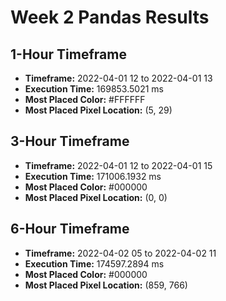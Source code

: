 # Week 2 Pandas Results
## 1-Hour Timeframe
- **Timeframe:** 2022-04-01 12 to 2022-04-01 13
- **Execution Time:** 169853.5021 ms
- **Most Placed Color:** #FFFFFF
- **Most Placed Pixel Location:** (5, 29)
## 3-Hour Timeframe
- **Timeframe:** 2022-04-01 12 to 2022-04-01 15
- **Execution Time:** 171006.1932 ms
- **Most Placed Color:** #000000
- **Most Placed Pixel Location:** (0, 0)
## 6-Hour Timeframe
- **Timeframe:** 2022-04-02 05 to 2022-04-02 11
- **Execution Time:** 174597.2894 ms
- **Most Placed Color:** #000000
- **Most Placed Pixel Location:** (859, 766)